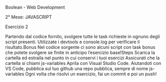 Boolean - Web Development

2° Mese: JAVASCRIPT

Esercizio 2

Partendo dal codice fornito, svolgere tutte le task richieste in ognuno degli script presenti.
Utilizzate i devtools e console.log per verificare il risultato.Bonus
Nel codice sorgente ci sono alcuni script con task bonus che potete svolgere se finite in anticipo l’esercizio base!Steps
Scarica la cartella ed estraila nel punto in cui conservi i tuoi esercizi
Assicurati che la cartella si chiami js-variables
Aprila con Visual Studio Code.
Aiutandoti con VS Code, pubblica sul tuo github una repo pubblica, sempre di nome js-variables
Ogni volta che risolvi un esercizio, fai un commit e poi un push!